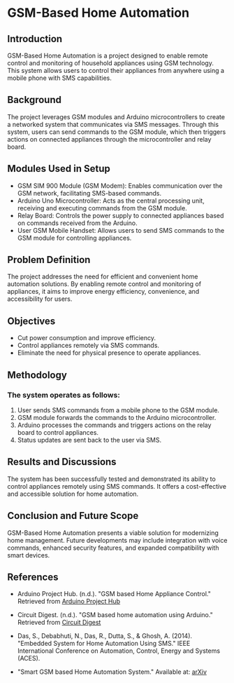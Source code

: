 # GSM-Based Home Automation
## Introduction
GSM-Based Home Automation is a project designed to enable remote control and monitoring of household appliances using GSM technology. This system allows users to control their appliances from anywhere using a mobile phone with SMS capabilities.
## Background
The project leverages GSM modules and Arduino microcontrollers to create a networked system that communicates via SMS messages. Through this system, users can send commands to the GSM module, which then triggers actions on connected appliances through the microcontroller and relay board.
## Modules Used in Setup
- GSM SIM 900 Module (GSM Modem): Enables communication over the GSM network, facilitating SMS-based commands.
- Arduino Uno Microcontroller: Acts as the central processing unit, receiving and executing commands from the GSM module.
- Relay Board: Controls the power supply to connected appliances based on commands received from the Arduino.
- User GSM Mobile Handset: Allows users to send SMS commands to the GSM module for controlling appliances.
## Problem Definition
The project addresses the need for efficient and convenient home automation solutions. By enabling remote control and monitoring of appliances, it aims to improve energy efficiency, convenience, and accessibility for users.
## Objectives
- Cut power consumption and improve efficiency.
- Control appliances remotely via SMS commands.
- Eliminate the need for physical presence to operate appliances.
## Methodology
### The system operates as follows:
1. User sends SMS commands from a mobile phone to the GSM module.
2. GSM module forwards the commands to the Arduino microcontroller.
3. Arduino processes the commands and triggers actions on the relay board to control appliances.
4. Status updates are sent back to the user via SMS.
## Results and Discussions
The system has been successfully tested and demonstrated its ability to control appliances remotely using SMS commands. It offers a cost-effective and accessible solution for home automation.
## Conclusion and Future Scope
GSM-Based Home Automation presents a viable solution for modernizing home management. Future developments may include integration with voice commands, enhanced security features, and expanded compatibility with smart devices.
## References

- Arduino Project Hub. (n.d.). "GSM based Home Appliance Control." Retrieved from [Arduino Project Hub](https://create.arduino.cc/projecthub/embeddedlab786/gsm-based-home-appliance-control-5de80a)

- Circuit Digest. (n.d.). "GSM based home automation using Arduino." Retrieved from [Circuit Digest](https://circuitdigest.com/microcontroller-projects/gsm-based-home-automation-using-arduino)

- Das, S., Debabhuti, N., Das, R., Dutta, S., & Ghosh, A. (2014). "Embedded System for Home Automation Using SMS." IEEE International Conference on Automation, Control, Energy and Systems (ACES).

- "Smart GSM based Home Automation System." Available at: [arXiv](https://arxiv-export-lb.library.cornell.edu/pdf/1806.03715)
